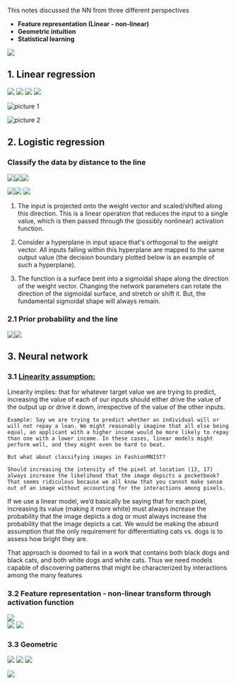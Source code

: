 This notes discussed the NN from three different perspectives

- **Feature representation (Linear - non-linear)**
- **Geometric intuition**
- **Statistical learning**


![](.Neural_net_work_images/fa25f84b.png)

## 1. Linear regression
![](.Neural_net_work_images/606b2866.png)
![](.Neural_net_work_images/175201d6.png)
![](.Neural_net_work_images/270f5bf5.png)
![](.Neural_net_work_images/c75556be.png)

![picture 1](../../images/a4576f84b140f840baa39243f911e2616379bf76f21fb9d4fe88ed9e3ae5dd18.jpg)  

![picture 2](../../images/960da22eee12f7570431c03f2812e3aae3ac637fb72d4518ba7399a1baa40368.png)  

## 2. Logistic regression

### Classify the data by distance to the line

![](.Neural_net_work_images/498b7559.png)![](.Neural_net_work_images/f3147230.png)![](.Neural_net_work_images/e7c01cfb.png)

![](.Neural_net_work_images/8c45874f.png)![](.Neural_net_work_images/58141733.png)
![](.Neural_net_work_images/5eba48ea.png)


1.	The input is projected onto the weight vector and scaled/shifted along this direction. This is a linear operation that reduces the input to a single value, which is then passed through the (possibly nonlinear) activation function.

2.	Consider a hyperplane in input space that's orthogonal to the weight vector. All inputs falling within this hyperplane are mapped to the same output value (the decision boundary plotted below is an example of such a hyperplane). 

3.	The function is a surface bent into a sigmoidal shape along the direction of the weight vector. Changing the network parameters can rotate the direction of the sigmoidal surface, and stretch or shift it. But, the fundamental sigmoidal shape will always remain.

### 2.1 Prior probability and the line
![](.Neural_net_work_images/5214ece0.png)![](.Neural_net_work_images/70a922a4.png)

## 3. Neural network
### 3.1 [Linearity assumption:](http://d2l.ai/chapter_multilayer-perceptrons/mlp.html)


Linearity implies: that for whatever target value we are trying to predict, increasing the value of each of our inputs should either drive the value of the output up or drive it down, irrespective of the value of the other inputs.

    Example: Say we are trying to predict whether an individual will or will not repay a loan. We might reasonably imagine that all else being equal, an applicant with a higher income would be more likely to repay than one with a lower income. In these cases, linear models might perform well, and they might even be hard to beat.

    But what about classifying images in FashionMNIST? 
    
    Should increasing the intensity of the pixel at location (13, 17) always increase the likelihood that the image depicts a pocketbook? That seems ridiculous because we all know that you cannot make sense out of an image without accounting for the interactions among pixels.

If we use a linear model, we’d basically be saying that for each pixel, increasing its value (making it more white) 
must always increase the probability that the image depicts a dog or 
must always increase the probability that the image depicts a cat. 
We would be making the absurd assumption that the only requirement for 
differentiating cats vs. dogs is to assess how bright they are. 

That approach is doomed to fail in a work that contains both black dogs and black cats, 
and both white dogs and white cats. Thus we need models capable of discovering patterns 
that might be characterized by interactions among the many features

### 3.2 Feature representation - non-linear transform through activation function
![](.Neural_net_work_images/bb8fd916.png)  
![](.Neural_net_work_images/b123a8c2.png)
![](.Neural_net_work_images/0e93135d.png)

### 3.3 Geometric
![](.Neural_net_work_images/f3aa1625.png)
![](.Neural_net_work_images/058b5781.png)
![](.Neural_net_work_images/42fc6263.png)

![](.Neural_net_work_images/30782bae.png)